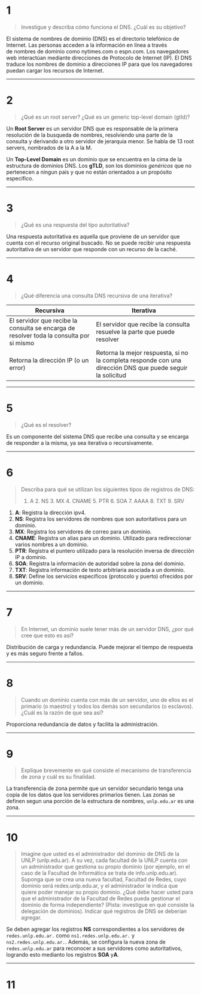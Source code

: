 # 1
> Investigue y describa cómo funciona el DNS. ¿Cuál es su objetivo?

El sistema de nombres de dominio (DNS) es el directorio telefónico de Internet. Las personas acceden a la información en línea a través de nombres de dominio como nytimes.com o espn.com. Los navegadores web interactúan mediante direcciones de Protocolo de Internet (IP). El DNS traduce los nombres de dominio a direcciones IP para que los navegadores puedan cargar los recursos de Internet.

---
# 2
> ¿Qué es un root server? ¿Qué es un generic top-level domain (gtld)?

Un **Root Server** es un servidor DNS que es responsable de la primera resolución de la busqueda de nombres, resolviendo una parte de la consulta y derivando a otro servidor de jerarquia menor. Se habla de 13 root servers, nombrados de la A a la M.

Un **Top-Level Domain** es un dominio que se encuentra en la cima de la estructura de dominios DNS. Los **gTLD**, son los dominios *genéricos* que no pertenecen a ningun país y que no están orientados a un propósito específico.

---
# 3
> ¿Qué es una respuesta del tipo autoritativa?

Una respuesta autoritativa es aquella que proviene de un servidor que cuenta con el recurso original buscado. No se puede recibir una respuesta autoritativa de un servidor que responde con un recurso de la caché.

---
# 4
> ¿Qué diferencia una consulta DNS recursiva de una iterativa?

Recursiva | Iterativa
-- | --
El servidor que recibe la consulta se encarga de resolver toda la consulta por si mismo| El servidor que recibe la consulta resuelve la parte que puede resolver 
Retorna la dirección IP (o un error) | Retorna la mejor respuesta, si no la completa responde con una dirección DNS que puede seguir la solicitud

---
# 5
> ¿Qué es el resolver?

Es un componente del sistema DNS que recibe una consulta y se encarga de responder a la misma, ya sea iterativa o recursivamente.

---
# 6
> Describa para qué se utilizan los siguientes tipos de registros de DNS: 
> 	1. A 2. NS 3. MX 4. CNAME 5. PTR 6. SOA 7. AAAA 8. TXT 9. SRV

1. **A**: Registra la dirección ipv4. 
2. **NS**: Registra los servidores de nombres que son autoritativos para un dominio.
3. **MX**: Registra los servidores de correo para un dominio.
4. **CNAME**: Registra un alias para un dominio. Utilizado para redireccionar varios nombres a un dominio.
5. **PTR**: Registra el puntero utilizado para la resolución inversa de dirección IP a dominio.
6. **SOA**: Registra la información de autoridad sobre la zona del dominio. 
7. **TXT**: Registra información de texto arbitriaria asociada a un dominio.
8. **SRV**: Define los servicios específicos (protocolo y puerto) ofrecidos por un dominio.

---
# 7
> En Internet, un dominio suele tener más de un servidor DNS, ¿por qué cree que esto es así?

Distribución de carga y redundancia. Puede mejorar el tiempo de respuesta y es más seguro frente a fallos.

---
# 8
> Cuando un dominio cuenta con más de un servidor, uno de ellos es el primario (o maestro) y todos los demás son secundarios (o esclavos). ¿Cuál es la razón de que sea así?

Proporciona redundancia de datos y facilita la administración.

---
# 9
> Explique brevemente en qué consiste el mecanismo de transferencia de zona y cuál es su finalidad.

La transferencia de zona permite que un servidor secundario tenga una copia de los datos que los servidores primarios tienen. Las zonas se definen segun una porción de la estructura de nombres, `unlp.edu.ar` es una zona.

---
# 10
> Imagine que usted es el administrador del dominio de DNS de la UNLP (unlp.edu.ar). A su vez, cada facultad de la UNLP cuenta con un administrador que gestiona su propio dominio (por ejemplo, en el caso de la Facultad de Informática se trata de info.unlp.edu.ar). Suponga que se crea una nueva facultad, Facultad de Redes, cuyo dominio será redes.unlp.edu.ar, y el administrador le indica que quiere poder manejar su propio dominio. ¿Qué debe hacer usted para que el administrador de la Facultad de Redes pueda gestionar el dominio de forma independiente? (Pista: investigue en qué consiste la delegación de dominios). Indicar qué registros de DNS se deberían agregar.

Se deben agregar los registros **NS** correspondientes a los servidores de `redes.unlp.edu.ar.` como `ns1.redes.unlp.edu.ar.` y `ns2.redes.unlp.edu.ar.`. Además, se configura la nueva zona de ``redes.unlp.edu.ar`` para reconocer a sus servidores como autoritativos, logrando esto medianto los registros **SOA** y**A**.

---
# 11
